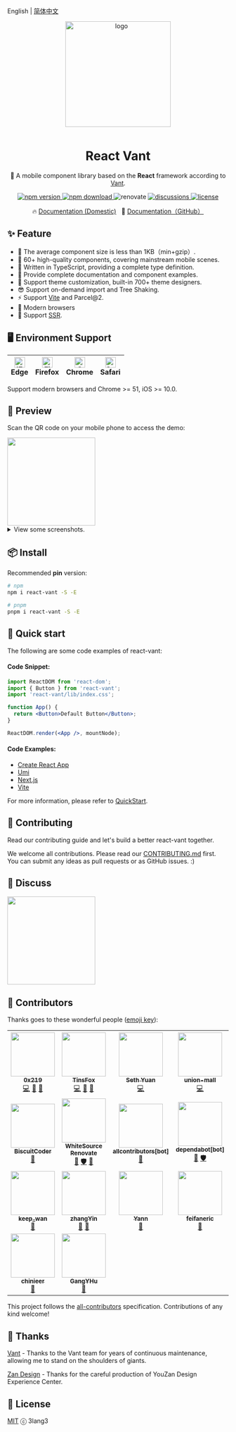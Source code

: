 English | [简体中文](https://github.com/3lang3/react-vant/blob/main/packages/react-vant/README.zh-CN.md)

<p align="center">
    <img alt="logo" src="https://user-images.githubusercontent.com/7098719/132332142-f84a2bb9-879d-47e6-8e99-638d8e4b4740.png" width="240" style="margin-bottom: 10px;">
</p>

<h1 align="center">React Vant</h1>

<p align="center">📱 A mobile component library based on the <strong>React</strong> framework according to <a href="https://github.com/youzan/vant">Vant</a>.</p>

<p align="center">
  <a href="https://npmjs.org/package/react-vant" target="_blank" referrerpolicy="no-referrer">
    <img src="https://img.shields.io/npm/v/react-vant/latest?style=flat-square" alt="npm version" />
  </a>
  <a href="https://npmjs.org/package/react-vant" target="_blank" referrerpolicy="no-referrer">
    <img src="https://img.shields.io/npm/dm/react-vant.svg?style=flat-square" alt="npm download" />
  </a>
  <img src="https://img.shields.io/badge/renovate-enabled-brightgreen.svg?style=flat-square" alt="renovate" />
  <a href="https://github.com/3lang3/react-vant/discussions" target="_blank" referrerpolicy="no-referrer">
    <img src="https://img.shields.io/badge/discussions-on%20github-blue?style=flat-square" alt="discussions" />
  </a>
  <a href="https://github.com/3lang3/react-vant/discussions" target="_blank" referrerpolicy="no-referrer">
    <img src="https://img.shields.io/npm/l/react-vant?style=flat-square" alt="license" />
  </a>
</p>

<p align="center">
  🔥 <a href="https://lang3.gitee.io/react-vant/">Documentation (Domestic)</a>
  &nbsp;
  🌈 <a href="https://3lang3.github.io/react-vant/">Documentation（GitHub）</a>
</p>

## ✨ Feature

- 🚀 The average component size is less than 1KB（min+gzip）.
- 💎 60+ high-quality components, covering mainstream mobile scenes.
- 💪 Written in TypeScript, providing a complete type definition.
- 📝 Provide complete documentation and component examples.
- 🎨 Support theme customization, built-in 700+ theme designers.
- 😎 Support on-demand import and Tree Shaking.
- ⚡️ Support [Vite](https://github.com/3lang3/react-vant-template/tree/main/template/vite) and Parcel@2.
- 🌵 Modern browsers
- 🌝 Support [SSR](https://github.com/3lang3/react-vant-template/tree/main/template/nextjs).

## 🖥 Environment Support

| [<img src="https://raw.githubusercontent.com/alrra/browser-logos/master/src/edge/edge_48x48.png" alt="IE / Edge" width="24px" height="24px" />](http://godban.github.io/browsers-support-badges/)<br> Edge | [<img src="https://raw.githubusercontent.com/alrra/browser-logos/master/src/firefox/firefox_48x48.png" alt="Firefox" width="24px" height="24px" />](http://godban.github.io/browsers-support-badges/)<br>Firefox | [<img src="https://raw.githubusercontent.com/alrra/browser-logos/master/src/chrome/chrome_48x48.png" alt="Chrome" width="24px" height="24px" />](http://godban.github.io/browsers-support-badges/)<br>Chrome | [<img src="https://raw.githubusercontent.com/alrra/browser-logos/a94987f29719142668cdf960b3f624ce1a3c6aa8/src/safari-ios/safari-ios.svg" alt="Safari for iOS" width="24px" height="24px" />](http://godban.github.io/browsers-support-badges/)<br>Safari |
| --- | --- | --- | --- |

Support modern browsers and Chrome >= 51, iOS >= 10.0.

## 📱 Preview

Scan the QR code on your mobile phone to access the demo:

<img src="https://user-images.githubusercontent.com/7098719/132332336-20429085-18b7-4639-8022-a5e7098610ad.png" width="200" />

<details>
  <summary>View some screenshots.</summary>
  <img src="https://pic.stackoverflow.wiki/uploadImages/222/66/151/135/2021/11/17/17/17/c6034f01-b534-4e01-9b43-d28259ea77ea.png" width="200" />
  <img src="https://pic.stackoverflow.wiki/uploadImages/222/66/151/135/2021/11/17/17/17/b8c56952-943b-4e8e-b4cb-274d5ac62f7b.png" width="200" />
  <img src="https://pic.stackoverflow.wiki/uploadImages/222/66/151/135/2021/11/17/17/17/20a5ea40-6470-4156-b244-a4cbd8cef9d2.png" width="200" />
  <img src="https://pic.stackoverflow.wiki/uploadImages/222/66/151/135/2021/11/17/17/17/9cd23768-e2d5-45c7-b80b-be6367c157b9.png" width="200" />
  <img src="https://pic.stackoverflow.wiki/uploadImages/222/66/151/135/2021/11/17/17/17/87f8d07c-bdeb-46de-b64a-eaf78f062c6a.png" width="200" />
  <img src="https://pic.stackoverflow.wiki/uploadImages/222/66/151/135/2021/11/17/17/17/e8cf6bdd-96b3-4d89-84af-606ab443a6fd.png" width="200" />
  <img src="https://pic.stackoverflow.wiki/uploadImages/222/66/151/135/2021/11/17/17/17/02abb81a-4c80-4468-815f-b11076b16524.png" width="200" />
  <img src="https://pic.stackoverflow.wiki/uploadImages/222/66/151/135/2021/11/17/17/17/ecf39bd8-f933-4f62-89b2-574845696bc0.png" width="200" />
  <img src="https://pic.stackoverflow.wiki/uploadImages/222/66/151/135/2021/11/17/17/17/6e2800b6-1675-467d-be48-f5e876c19e0f.png" width="200" />
</details>

## 📦 Install

Recommended **pin** version:

```bash
# npm
npm i react-vant -S -E

# pnpm
pnpm i react-vant -S -E
```

## 🚀 Quick start

The following are some code examples of react-vant:

#### Code Snippet:

```jsx
import ReactDOM from 'react-dom';
import { Button } from 'react-vant';
import 'react-vant/lib/index.css';

function App() {
  return <Button>Default Button</Button>;
}

ReactDOM.render(<App />, mountNode);
```

#### Code Examples:

- [Create React App](https://github.com/3lang3/react-vant-template/tree/main/template/create-react-app)
- [Umi](https://github.com/3lang3/react-vant-template/tree/main/template/umi)
- [Next.js](https://github.com/3lang3/react-vant-template/tree/main/template/nextjs)
- [Vite](https://github.com/3lang3/react-vant-template/tree/main/template/vite)

For more information, please refer to [QuickStart](https://3lang3.github.io/react-vant/#/zh-CN/).

## 🤝 Contributing

Read our contributing guide and let's build a better react-vant together.

We welcome all contributions. Please read our [CONTRIBUTING.md](https://3lang3.github.io/react-vant/#/zh-CN/contribution) first. You can submit any ideas as pull requests or as GitHub issues. :)

## 💭 Discuss

<img src="https://user-images.githubusercontent.com/7098719/143408499-6e838945-9fc3-4b4d-bf8f-f262f4937c33.jpg" width="200"  />

## 👥 Contributors

Thanks goes to these wonderful people ([emoji key](https://allcontributors.org/docs/en/emoji-key)):

<!-- ALL-CONTRIBUTORS-LIST:START - Do not remove or modify this section -->
<!-- prettier-ignore-start -->
<!-- markdownlint-disable -->
<table>
  <tr>
    <td align="center"><a href="https://github.com/0x219"><img src="https://avatars.githubusercontent.com/u/50414099?v=4?s=100" width="100px;" alt=""/><br /><sub><b>0x219</b></sub></a><br /><a href="https://github.com/3lang3/react-vant/commits?author=0x219" title="Code">💻</a> <a href="https://github.com/3lang3/react-vant/commits?author=0x219" title="Documentation">📖</a> <a href="#maintenance-0x219" title="Maintenance">🚧</a></td>
    <td align="center"><a href="https://github.com/TinsFox"><img src="https://avatars.githubusercontent.com/u/33956589?v=4?s=100" width="100px;" alt=""/><br /><sub><b>TinsFox</b></sub></a><br /><a href="https://github.com/3lang3/react-vant/commits?author=TinsFox" title="Code">💻</a> <a href="https://github.com/3lang3/react-vant/commits?author=TinsFox" title="Documentation">📖</a> <a href="#maintenance-TinsFox" title="Maintenance">🚧</a></td>
    <td align="center"><a href="https://github.com/sethyuan"><img src="https://avatars.githubusercontent.com/u/3410293?v=4?s=100" width="100px;" alt=""/><br /><sub><b>Seth Yuan</b></sub></a><br /><a href="https://github.com/3lang3/react-vant/commits?author=sethyuan" title="Code">💻</a></td>
    <td align="center"><a href="https://github.com/union-mall"><img src="https://avatars.githubusercontent.com/u/82643376?v=4?s=100" width="100px;" alt=""/><br /><sub><b>union-mall</b></sub></a><br /><a href="https://github.com/3lang3/react-vant/commits?author=union-mall" title="Code">💻</a></td>
    <td align="center"><a href="https://github.com/tgioer"><img src="https://avatars.githubusercontent.com/u/18252854?v=4?s=100" width="100px;" alt=""/><br /><sub><b>Tang Zhi</b></sub></a><br /><a href="https://github.com/3lang3/react-vant/commits?author=tgioer" title="Code">💻</a></td>
    <td align="center"><a href="https://github.com/yuegongzi"><img src="https://avatars.githubusercontent.com/u/13476544?v=4?s=100" width="100px;" alt=""/><br /><sub><b>yuegongzi</b></sub></a><br /><a href="https://github.com/3lang3/react-vant/commits?author=yuegongzi" title="Code">💻</a> <a href="https://github.com/3lang3/react-vant/commits?author=yuegongzi" title="Documentation">📖</a></td>
    <td align="center"><a href="https://github.com/ovensi"><img src="https://avatars.githubusercontent.com/u/24306930?v=4?s=100" width="100px;" alt=""/><br /><sub><b>周神</b></sub></a><br /><a href="https://github.com/3lang3/react-vant/commits?author=ovensi" title="Code">💻</a></td>
  </tr>
  <tr>
    <td align="center"><a href="https://github.com/BiscuitCoder"><img src="https://avatars.githubusercontent.com/u/17230944?v=4?s=100" width="100px;" alt=""/><br /><sub><b>BiscuitCoder</b></sub></a><br /><a href="#design-BiscuitCoder" title="Design">🎨</a></td>
    <td align="center"><a href="https://renovate.whitesourcesoftware.com/"><img src="https://avatars.githubusercontent.com/u/25180681?v=4?s=100" width="100px;" alt=""/><br /><sub><b>WhiteSource Renovate</b></sub></a><br /><a href="https://github.com/3lang3/react-vant/commits?author=renovate-bot" title="Documentation">📖</a> <a href="#security-renovate-bot" title="Security">🛡️</a> <a href="#tool-renovate-bot" title="Tools">🔧</a></td>
    <td align="center"><a href="https://github.com/apps/allcontributors"><img src="https://avatars.githubusercontent.com/in/23186?v=4?s=100" width="100px;" alt=""/><br /><sub><b>allcontributors[bot]</b></sub></a><br /><a href="#tool-allcontributors[bot]" title="Tools">🔧</a></td>
    <td align="center"><a href="https://github.com/apps/dependabot"><img src="https://avatars.githubusercontent.com/in/29110?v=4?s=100" width="100px;" alt=""/><br /><sub><b>dependabot[bot]</b></sub></a><br /><a href="https://github.com/3lang3/react-vant/commits?author=dependabot[bot]" title="Documentation">📖</a> <a href="#security-dependabot[bot]" title="Security">🛡️</a></td>
    <td align="center"><a href="https://github.com/AdonLee"><img src="https://avatars.githubusercontent.com/u/5396468?v=4?s=100" width="100px;" alt=""/><br /><sub><b>Cedong.Lee</b></sub></a><br /><a href="https://github.com/3lang3/react-vant/issues?q=author%3AAdonLee" title="Bug reports">🐛</a> <a href="#ideas-AdonLee" title="Ideas, Planning, & Feedback">🤔</a></td>
    <td align="center"><a href="https://github.com/hongmaoxiao/myblog/issues"><img src="https://avatars.githubusercontent.com/u/3943494?v=4?s=100" width="100px;" alt=""/><br /><sub><b>xiaomao Feng</b></sub></a><br /><a href="https://github.com/3lang3/react-vant/issues?q=author%3Ahongmaoxiao" title="Bug reports">🐛</a></td>
    <td align="center"><a href="https://github.com/xiaojingyuaner"><img src="https://avatars.githubusercontent.com/u/24470322?v=4?s=100" width="100px;" alt=""/><br /><sub><b>xiaojingyuaner</b></sub></a><br /><a href="https://github.com/3lang3/react-vant/issues?q=author%3Axiaojingyuaner" title="Bug reports">🐛</a></td>
  </tr>
  <tr>
    <td align="center"><a href="https://www.keep-wan.me"><img src="https://avatars.githubusercontent.com/u/19300142?v=4?s=100" width="100px;" alt=""/><br /><sub><b>keep_wan</b></sub></a><br /><a href="https://github.com/3lang3/react-vant/issues?q=author%3Awhevether" title="Bug reports">🐛</a></td>
    <td align="center"><a href="https://blog.csdn.net/weixin_42755677"><img src="https://avatars.githubusercontent.com/u/42933010?v=4?s=100" width="100px;" alt=""/><br /><sub><b>zhangYin</b></sub></a><br /><a href="https://github.com/3lang3/react-vant/issues?q=author%3Amytheart" title="Bug reports">🐛</a> <a href="#ideas-mytheart" title="Ideas, Planning, & Feedback">🤔</a></td>
    <td align="center"><a href="https://www.itworker.cn"><img src="https://avatars.githubusercontent.com/u/12168991?v=4?s=100" width="100px;" alt=""/><br /><sub><b>Yann</b></sub></a><br /><a href="https://github.com/3lang3/react-vant/issues?q=author%3Afeifanshijie" title="Bug reports">🐛</a></td>
    <td align="center"><a href="https://github.com/feifaneric"><img src="https://avatars.githubusercontent.com/u/52685056?v=4?s=100" width="100px;" alt=""/><br /><sub><b>feifaneric</b></sub></a><br /><a href="https://github.com/3lang3/react-vant/issues?q=author%3Afeifaneric" title="Bug reports">🐛</a></td>
    <td align="center"><a href="https://github.com/FJHou"><img src="https://avatars.githubusercontent.com/u/22517598?v=4?s=100" width="100px;" alt=""/><br /><sub><b>FJHou</b></sub></a><br /><a href="https://github.com/3lang3/react-vant/issues?q=author%3AFJHou" title="Bug reports">🐛</a></td>
    <td align="center"><a href="https://wangbaoqi.gitbook.io/front/"><img src="https://avatars.githubusercontent.com/u/11024545?v=4?s=100" width="100px;" alt=""/><br /><sub><b>Nate Wang</b></sub></a><br /><a href="https://github.com/3lang3/react-vant/issues?q=author%3AWangbaoqi" title="Bug reports">🐛</a></td>
    <td align="center"><a href="https://github.com/Wal1e"><img src="https://avatars.githubusercontent.com/u/20591468?v=4?s=100" width="100px;" alt=""/><br /><sub><b>rook1e</b></sub></a><br /><a href="https://github.com/3lang3/react-vant/issues?q=author%3AWal1e" title="Bug reports">🐛</a></td>
  </tr>
  <tr>
    <td align="center"><a href="https://github.com/chinieer"><img src="https://avatars.githubusercontent.com/u/5187043?v=4?s=100" width="100px;" alt=""/><br /><sub><b>chinieer</b></sub></a><br /><a href="https://github.com/3lang3/react-vant/commits?author=chinieer" title="Documentation">📖</a></td>
    <td align="center"><a href="https://github.com/GangYHu"><img src="https://avatars.githubusercontent.com/u/26001209?v=4?s=100" width="100px;" alt=""/><br /><sub><b>GangYHu</b></sub></a><br /><a href="https://github.com/3lang3/react-vant/issues?q=author%3AGangYHu" title="Bug reports">🐛</a></td>
  </tr>
</table>

<!-- markdownlint-restore -->
<!-- prettier-ignore-end -->

<!-- ALL-CONTRIBUTORS-LIST:END -->

This project follows the [all-contributors](https://github.com/all-contributors/all-contributors) specification. Contributions of any kind welcome!

## 🙏 Thanks

[Vant](https://github.com/youzan/vant) - Thanks to the Vant team for years of continuous maintenance, allowing me to stand on the shoulders of giants.

[Zan Design](https://design.youzan.com/) - Thanks for the careful production of YouZan Design Experience Center.

## 📜 License

[MIT](./LICENSE) ⓒ 3lang3
